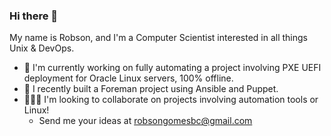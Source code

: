 ### Hi there 👋

My name is Robson, and I'm a Computer Scientist interested in all things Unix & DevOps.

- 🔭 I'm currently working on fully automating a project involving PXE UEFI deployment for Oracle Linux servers, 100% offline.
- 🌴 I recently built a Foreman project using Ansible and Puppet.
- 🙋🏻‍♂️ I'm looking to collaborate on projects involving automation tools or Linux!
  - Send me your ideas at robsongomesbc@gmail.com
  



